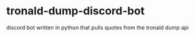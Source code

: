 # tronald-dump-discord-bot
discord bot written in python that pulls quotes from the tronald dump api
